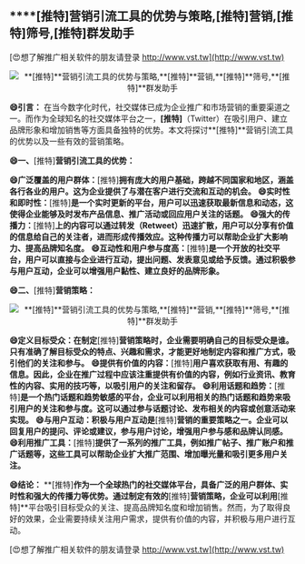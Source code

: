 ## ****[推特]**营销引流工具的优势与策略,**[推特]**营销,**[推特]**筛号,**[推特]**群发助手**

[😍想了解推广相关软件的朋友请登录 http://www.vst.tw](http://www.vst.tw)

 <center><img src="https://vst.tw/MP4/tuiguang/png/5.png" alt="**[推特]**营销引流工具的优势与策略,**[推特]**营销,**[推特]**筛号,**[推特]**群发助手"></center>

**😄引言：**
在当今数字化时代，社交媒体已成为企业推广和市场营销的重要渠道之一。而作为全球知名的社交媒体平台之一，**[推特]**（Twitter）在吸引用户、建立品牌形象和增加销售等方面具备独特的优势。本文将探讨**[推特]**营销引流工具的优势以及一些有效的营销策略。

**😄一、**[推特]**营销引流工具的优势：**

**😄广泛覆盖的用户群体：**[推特]**拥有庞大的用户基础，跨越不同国家和地区，涵盖各行各业的用户。这为企业提供了与潜在客户进行交流和互动的机会。**
**😄实时性和即时性：**[推特]**是一个实时更新的平台，用户可以迅速获取最新信息和动态，这使得企业能够及时发布产品信息、推广活动或回应用户关注的话题。**
**😄强大的传播力：**[推特]**上的内容可以通过转发（Retweet）迅速扩散，用户可以分享有价值的信息给自己的关注者，进而形成传播效应。这种传播力可以帮助企业扩大影响力、提高品牌知名度。**
**😄互动性和用户参与度高：**[推特]**是一个开放的社交平台，用户可以直接与企业进行互动，提出问题、发表意见或给予反馈。通过积极参与用户互动，企业可以增强用户黏性、建立良好的品牌形象。**

**😄二、**[推特]**营销策略：**

 <center><img src="https://vst.tw/MP4/tuiguang/png/7.png" alt="**[推特]**营销引流工具的优势与策略,**[推特]**营销,**[推特]**筛号,**[推特]**群发助手"></center>

**😄定义目标受众：在制定**[推特]**营销策略时，企业需要明确自己的目标受众是谁。只有准确了解目标受众的特点、兴趣和需求，才能更好地制定内容和推广方式，吸引他们的关注和参与。**
**😄提供有价值的内容：**[推特]**用户喜欢获取有用、有趣的信息。因此，企业在推广过程中应该注重提供有价值的内容，例如行业资讯、教育性的内容、实用的技巧等，以吸引用户的关注和留存。**
**😄利用话题和趋势：**[推特]**是一个热门话题和趋势敏感的平台，企业可以利用相关的热门话题和趋势来吸引用户的关注和参与度。这可以通过参与话题讨论、发布相关的内容或创意活动来实现。**
**😄与用户互动：积极与用户互动是**[推特]**营销的重要策略之一。企业可以回复用户的提问、评论或建议，参与用户讨论，增强用户参与感和品牌认同感。**
**😄利用推广工具：**[推特]**提供了一系列的推广工具，例如推广帖子、推广账户和推广话题等，这些工具可以帮助企业扩大推广范围、增加曝光量和吸引更多用户关注。**

**😄结论：**
**[推特]**作为一个全球热门的社交媒体平台，具备广泛的用户群体、实时性和强大的传播力等优势。通过制定有效的**[推特]**营销策略，企业可以利用**[推特]**平台吸引目标受众的关注、提高品牌知名度和增加销售。然而，为了取得良好的效果，企业需要持续关注用户需求，提供有价值的内容，并积极与用户进行互动。

[😍想了解推广相关软件的朋友请登录 http://www.vst.tw](http://www.vst.tw)



